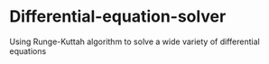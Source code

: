 # Differential-equation-solver
Using Runge-Kuttah algorithm to solve a wide variety of differential equations
